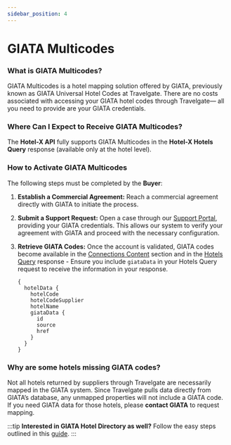 ```yaml
---
sidebar_position: 4
---
```


# GIATA Multicodes

### What is GIATA Multicodes?

GIATA Multicodes is a hotel mapping solution offered by GIATA, previously known as GIATA Universal Hotel Codes at Travelgate. There are no costs associated with accessing your GIATA hotel codes through Travelgate— all you need to provide are your GIATA credentials.

### Where Can I Expect to Receive GIATA Multicodes?

The **Hotel-X API** fully supports GIATA Multicodes in the **Hotel-X Hotels Query** response (available only at the hotel level).

### How to Activate GIATA Multicodes

The following steps must be completed by the **Buyer**:

1. **Establish a Commercial Agreement:** Reach a commercial agreement directly with GIATA to initiate the process.

2. **Submit a Support Request:** Open a case through our [Support Portal](https://app.travelgate.com/support), providing your GIATA credentials. This allows our system to verify your agreement with GIATA and proceed with the necessary configuration.

3. **Retrieve GIATA Codes:** Once the account is validated, GIATA codes become available in the [Connections Content](/kb/platform/app-features/connections/connections-content/content-management) section and in the [Hotels Query](/docs/apis/for-buyers/hotel-x-pull-buyers-api/content/hotels) response - Ensure you include `giataData` in your Hotels Query request to receive the information in your response.
    ```
    {
      hotelData {
        hotelCode
        hotelCodeSupplier
        hotelName
        giataData {
          id
          source
          href
        }
      }
    }
    ```


### Why are some hotels missing GIATA codes?
Not all hotels returned by suppliers through Travelgate are necessarily mapped in the GIATA system. Since Travelgate pulls data directly from GIATA’s database, any unmapped properties will not include a GIATA code. If you need GIATA data for those hotels, please **contact GIATA** to request mapping.

:::tip
**Interested in GIATA Hotel Directory as well?**
Follow the easy steps outlined in this [guide](/kb/connectivity-products/for-buyers/mapping-solutions/giata/giata-multicodes).
:::

